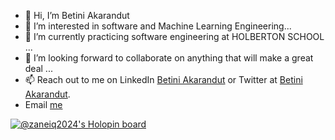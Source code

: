 - 👋 Hi, I’m Betini Akarandut
- 👀 I’m interested in software and Machine Learning Engineering...
- 🌱 I’m currently practicing software engineering at HOLBERTON SCHOOL ...
- 💞️ I’m looking forward to collaborate on anything that will make a great deal ...
- 📫 Reach out to me on LinkedIn [Betini Akarandut](https://www.linkedin.com/in/betini-akarandut-24654321a/) or Twitter at [Betini Akarandut](https://twitter.com/zanelloris).
- Email [me](betiniakarandut@gmail.com)

<!---
betiniakarandut/betiniakarandut is a ✨ special ✨ repository because its `README.md` (this file) appears on your GitHub profile.
You can click the Preview link to take a look at your changes.
--->
[![@zaneiq2024's Holopin board](https://holopin.me/zaneiq2024)](https://holopin.io/@zaneiq2024)

